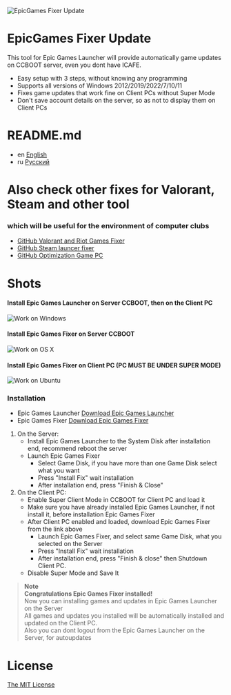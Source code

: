 ![EpicGames Fixer Update ](https://github.com/meteor2024/EpicGamesFixer/blob/main/shots/6615685.png)
# EpicGames Fixer Update
This tool for Epic Games Launcher will provide 
automatically game updates on CCBOOT server, 
even you dont have ICAFE.

- Easy setup with 3 steps, without knowing any programming
- Supports all versions of Windows 2012/2019/2022/7/10/11
- Fixes game updates that work fine on Client PCs without Super Mode
- Don't save account details on the server, so as not to display them on Client PCs


# README.md
- en [English](README.md)
- ru [Русский](readme/README.ru.md)


# Also check other fixes for Valorant, Steam and other tool
### which will be useful for the environment of computer clubs
- [GitHub Valorant and Riot Games Fixer](https://github.com/meteor2024/riotlaunchersfixer)
- [GitHub Steam launcer fixer ](https://github.com/meteor2024/steamgamesfixer)
- [GitHub Optimization Game PC](https://github.com/meteor2024/optimizerwin10gameclub)


# Shots
#### Install Epic Games Launcher on Server CCBOOT, then on the Client PC
![Work on Windows](https://github.com/meteor2024/EpicGamesFixer/blob/main/shots/EpicLauncherPC.gif)
#### Install Epic Games Fixer on Server CCBOOT
![Work on OS X](https://github.com/meteor2024/EpicGamesFixer/blob/main/shots/Server.gif)
#### Install Epic Games Fixer on Client PC (PC MUST BE UNDER SUPER MODE)
![Work on Ubuntu](https://github.com/meteor2024/EpicGamesFixer/blob/main/shots/GamePC.gif)

### Installation
- Epic Games Launcher [Download Epic Games Launcher](https://store.epicgames.com/en-US/download)
- Epic Games Fixer [Download Epic Games Fixer ](https://github.com/meteor2024/EpicGamesFixer/releases)

1. On the Server:
	- Install Epic Games Launcher to the System Disk after installation end, recommend reboot the server
	- Launch Epic Games Fixer 
		- Select Game Disk, if you have more than one Game Disk select what you want
		- Press "Install Fix" wait installation
		- After installation end, press "Finish & Close"
2. On the Client PC:
	- Enable Super Client Mode in CCBOOT for Client PC and load it
	- Make sure you have already installed Epic Games Launcher, if not install it, before installation Epic Games Fixer
	- After Client PC enabled and loaded, download Epic Games Fixer from the link above
		- Launch Epic Games Fixer, and select same Game Disk, what you selected on the Server
		- Press "Install Fix" wait installation
		- After installation end, press "Finish & close" then Shutdown Client PC.
	- Disable Super Mode and Save It

> **Note**  
> **Congratulations Epic Games Fixer installed!**  
> Now you can installing games and updates in Epic Games Launcher on the Server  
> All games and updates you installed will be automatically installed and updated on the Client PC.  
> Also you can dont logout from the Epic Games Launcher on the Server, for autoupdates








# License
[The MIT License](LICENSE)
